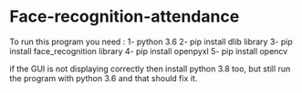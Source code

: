 # Face-recognition-attendance

To run this program you need :
1- python 3.6
2- pip install dlib library
3- pip install face_recognition library
4- pip install openpyxl
5- pip install opencv

if the GUI is not displaying correctly then install python 3.8 too, but still run the program with python 3.6
and that should fix it.
